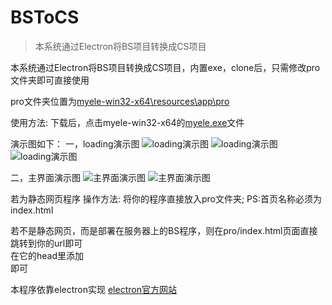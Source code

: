 # BSToCS

> 本系统通过Electron将BS项目转换成CS项目



本系统通过Electron将BS项目转换成CS项目，内置exe，clone后，只需修改pro文件夹即可直接使用

pro文件夹位置为[myele-win32-x64\resources\app\pro](./myele-win32-x64/resources/app/pro)

使用方法:
下载后，点击myele-win32-x64的[myele.exe](./myele-win32-x64/myele.exe)文件


演示图如下：
一，loading演示图
![loading演示图](http://www.aly1.wang/media/img/cstods/loading1.jpg)
![loading演示图](http://www.aly1.wang/media/img/cstods/loading2.jpg)
![loading演示图](http://www.aly1.wang/media/img/cstods/loading3.jpg)

二，主界面演示图
![主界面演示图](http://www.aly1.wang/media/img/cstods/main3.jpg) 
![主界面演示图](http://www.aly1.wang/media/img/cstods/main2.jpg) 
 
若为静态网页程序
操作方法: 
		将你的程序直接放入pro文件夹; PS:首页名称必须为index.html  
	 
若不是静态网页，而是部署在服务器上的BS程序，则在pro/index.html页面直接跳转到你的url即可  
在它的head里添加
		<script language="javascript" type="text/javascript">  
			window.location.href="你的地址";  
		</script>  
即可

 
本程序依靠electron实现 [electron官方网站](https://www.electronjs.org/)




